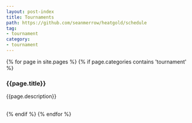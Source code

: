 ```yaml
---
layout: post-index
title: Tournaments
path: https://github.com/seanmerrow/heatgold/schedule
tag:
- tournament
category:
- tournament
---
```

{% for page in site.pages %}
  {% if page.categories contains 'tournament' %}
    <div class="item">
      <h3>{{page.title}}</h3>
      <p>{{page.description}}</p>  
    </div>
  {% endif %}
{% endfor %}
